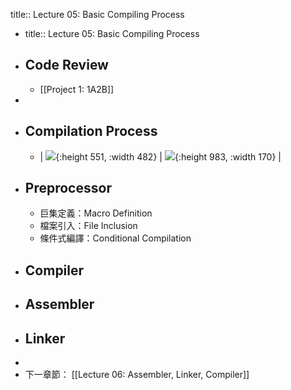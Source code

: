 title:: Lecture 05: Basic Compiling Process

- title:: Lecture 05: Basic Compiling Process
- ## Code Review
	- [[Project 1: 1A2B]]
-
- ## Compilation Process
	- | ![](https://static.javatpoint.com/cpages/images/compilation-process-in-c2.png){:height 551, :width 482} | ![](https://static.javatpoint.com/cpages/images/compilation-process-in-c3.png){:height 983, :width 170} |
- ## Preprocessor
	- 巨集定義：Macro Definition
	- 檔案引入：File Inclusion
	- 條件式編譯：Conditional Compilation
- ## Compiler
- ## Assembler
- ## Linker
-
- 下一章節： [[Lecture 06: Assembler, Linker, Compiler]]